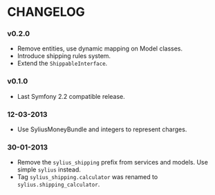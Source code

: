 CHANGELOG
=========

### v0.2.0

* Remove entities, use dynamic mapping on Model classes.
* Introduce shipping rules system.
* Extend the ``ShippableInterface``.

### v0.1.0

* Last Symfony 2.2 compatible release.

### 12-03-2013

* Use SyliusMoneyBundle and integers to represent charges.

### 30-01-2013

* Remove the ``sylius_shipping`` prefix from services and models.
  Use simple ``sylius`` instead.
* Tag ``sylius_shipping.calculator`` was renamed to ``sylius.shipping_calculator``.
